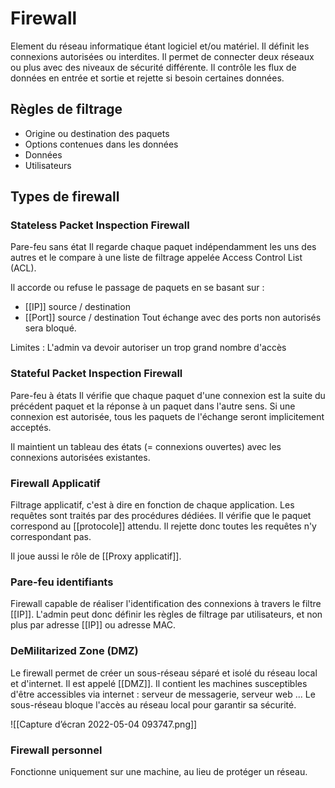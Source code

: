 
# Firewall
Element du réseau informatique étant logiciel et/ou matériel. 
Il définit les connexions autorisées ou interdites. 
Il permet de connecter deux réseaux ou plus avec des niveaux de sécurité différente. Il contrôle les flux de données en entrée et sortie et rejette si besoin certaines données. 

## Règles de filtrage
- Origine ou destination des paquets
- Options contenues dans les données
- Données
- Utilisateurs

## Types de firewall
### Stateless Packet Inspection Firewall
Pare-feu sans état
Il regarde chaque paquet indépendamment les uns des autres et le compare à une liste de filtrage appelée Access Control List (ACL).

Il accorde ou refuse le passage de paquets en se basant sur : 
- [[IP]] source / destination
- [[Port]] source / destination
Tout échange avec des ports non autorisés sera bloqué. 

Limites : L'admin va devoir autoriser un trop grand nombre d'accès 

### Stateful Packet Inspection Firewall
Pare-feu à états
Il vérifie que chaque paquet d'une connexion est la suite du précédent paquet et la réponse à un paquet dans l'autre sens. 
Si une connexion est autorisée, tous les paquets de l'échange seront implicitement acceptés. 

Il maintient un tableau des états (= connexions ouvertes) avec les connexions autorisées existantes. 

### Firewall Applicatif
Filtrage applicatif, c'est à dire en fonction de chaque application.
Les requêtes sont traités par des procédures dédiées. Il vérifie que le paquet correspond au [[protocole]] attendu. Il rejette donc toutes les requêtes n'y correspondant pas.

Il joue aussi le rôle de [[Proxy applicatif]].

### Pare-feu identifiants
Firewall capable de réaliser l'identification des connexions à travers le filtre [[IP]]. 
L'admin peut donc définir les règles de filtrage par utilisateurs, et non plus par adresse [[IP]] ou adresse MAC.

### DeMilitarized Zone (DMZ)
Le firewall permet de créer un sous-réseau séparé et isolé du réseau local et d'internet. Il est appelé [[DMZ]]. 
Il contient les machines susceptibles d'être accessibles via internet : serveur de messagerie, serveur web ...
Le sous-réseau bloque l'accès au réseau local pour garantir sa sécurité.

![[Capture d’écran 2022-05-04 093747.png]]

### Firewall personnel
Fonctionne uniquement sur une machine, au lieu de protéger un réseau.